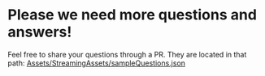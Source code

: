 # Please we need more questions and answers!

Feel free to share your questions through a PR. They are located in that path: [Assets/StreamingAssets/sampleQuestions.json](../blob/master/Assets/StreamingAssets/sampleQuestions.json)
